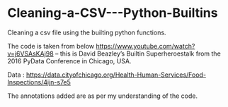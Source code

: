 # Cleaning-a-CSV---Python-Builtins
Cleaning a csv file using the builting python functions.

The code is taken from below
https://www.youtube.com/watch?v=j6VSAsKAj98 – this is David Beazley’s Builtin Superheroestalk from the 2016 PyData Conference in Chicago, USA.

Data : https://data.cityofchicago.org/Health-Human-Services/Food-Inspections/4ijn-s7e5

The annotations added are as per my understanding of the code.
